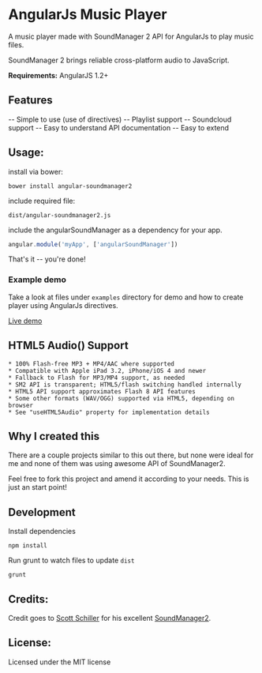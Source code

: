 # AngularJs Music Player

A music player made with SoundManager 2 API for AngularJs to play music files.

SoundManager 2 brings reliable cross-platform audio to JavaScript.

**Requirements:** AngularJS 1.2+

## Features

-- Simple to use (use of directives)
-- Playlist support
-- Soundcloud support
-- Easy to understand API documentation
-- Easy to extend

## Usage:

install via bower:

```
bower install angular-soundmanager2
```

include required file:

```
dist/angular-soundmanager2.js
```

include the angularSoundManager as a dependency for your app.

```js
angular.module('myApp', ['angularSoundManager'])
```

That's it -- you're done!


### Example demo

Take a look at files under `examples` directory for demo and how to create player using AngularJs directives.

[Live demo](http://perminder-klair.github.io/angular-soundmanager2/)


## HTML5 Audio() Support

    * 100% Flash-free MP3 + MP4/AAC where supported
    * Compatible with Apple iPad 3.2, iPhone/iOS 4 and newer
    * Fallback to Flash for MP3/MP4 support, as needed
    * SM2 API is transparent; HTML5/flash switching handled internally
    * HTML5 API support approximates Flash 8 API features
    * Some other formats (WAV/OGG) supported via HTML5, depending on browser
    * See "useHTML5Audio" property for implementation details

## Why I created this

There are a couple projects similar to this out there, but none were ideal for me and none of them was using awesome API of SoundManager2.

Feel free to fork this project and amend it according to your needs. This is just an start point!

## Development

Install dependencies

`npm install`

Run grunt to watch files to update `dist`

`grunt`

## Credits:
Credit goes to [Scott Schiller](https://github.com/scottschiller) for his excellent [SoundManager2](https://github.com/scottschiller/SoundManager2).

## License:
Licensed under the MIT license
